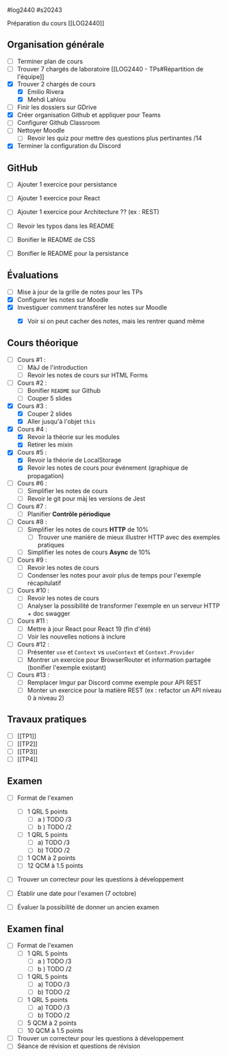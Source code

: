 #log2440 #s20243

Préparation du cours [[LOG2440]]

## Organisation générale

- [ ] Terminer plan de cours
- [ ] Trouver 7 chargés de laboratoire [[LOG2440 - TPs#Répartition de l'équipe]]
- [x] Trouver 2 chargés de cours
	- [x] Emilio Rivera
	- [x] Mehdi Lahlou
- [ ] Finir les dossiers sur GDrive
- [x] Créer organisation Github et appliquer pour Teams
- [ ] Configurer Github Classroom
- [ ] Nettoyer Moodle
	- [ ] Revoir les quiz pour mettre des questions plus pertinantes /14
- [x] Terminer la configuration du Discord

## GitHub

- [ ] Ajouter 1 exercice pour persistance
- [ ] Ajouter 1 exercice pour React
- [ ] Ajouter 1 exercice pour Architecture ?? (ex : REST)
- [ ] Revoir les typos dans les README
- [ ] Bonifier le README de CSS
- [ ] Bonifier le README pour la persistance


## Évaluations

- [ ] Mise à jour de la grille de notes pour les TPs
- [x] Configurer les notes sur Moodle
- [x] Investiguer comment transférer les notes sur Moodle
	- [x] Voir si on peut cacher des notes, mais les rentrer quand même


## Cours théorique

- [ ] Cours #1 : 
	- [ ] MàJ de l'introduction
	- [ ] Revoir les notes de cours sur HTML Forms
- [ ] Cours #2 :
	- [ ] Bonifier `README` sur Github
	- [ ] Couper 5 slides
- [x] Cours #3 :
	- [x] Couper 2 slides
	- [x] Aller jusqu'à l'objet `this` 
- [x] Cours #4 :
	- [x] Revoir la théorie sur les modules
	- [x] Retirer les mixin
- [x] Cours #5 :
	- [x] Revoir la théorie de LocalStorage
	- [x] Revoir les notes de cours pour événement (graphique de propagation)
- [ ] Cours #6 :
	- [ ] Simplifier les notes de cours
	- [ ] Revoir le git pour màj les versions de Jest
- [ ] Cours #7 :
	- [ ] Planifier **Contrôle périodique**
- [ ] Cours #8 :
	- [ ] Simplifier les notes de cours **HTTP** de 10%
		- [ ] Trouver une manière de mieux illustrer HTTP avec des exemples pratiques
	- [ ] Simplifier les notes de cours **Async** de 10%
- [ ] Cours #9 :
	- [ ] Revoir les notes de cours
	- [ ] Condenser les notes pour avoir plus de temps pour l'exemple récapitulatif
- [ ] Cours #10 :
	- [ ] Revoir les notes de cours
	- [ ] Analyser la possibilité de transformer l'exemple en un serveur HTTP + doc swagger
- [ ] Cours #11 :
	- [ ] Mettre à jour React pour React 19 (fin d'été)
	- [ ] Voir les nouvelles notions à inclure
- [ ] Cours #12 :
	- [ ] Présenter `use` et `Context` vs `useContext` et `Context.Provider`
	- [ ] Montrer un exercice pour BrowserRouter et information partagée (bonifier l'exemple existant)
- [ ] Cours #13 :
	- [ ] Remplacer Imgur par Discord comme exemple pour API REST
	- [ ] Monter un exercice pour la matière REST (ex : refactor un API niveau 0 à niveau 2)

## Travaux pratiques

- [ ] [[TP1]]
- [ ] [[TP2]]
- [ ] [[TP3]]
- [ ] [[TP4]]
## Examen

- [ ] Format de l'examen
	- [ ] 1 QRL 5 points
		- [ ] a ) TODO /3
		- [ ] b ) TODO /2
	- [ ] 1 QRL 5 points
		- [ ] a) TODO /3
		- [ ] b) TODO /2
	- [ ] 1 QCM à 2 points 
	- [ ] 12 QCM à 1.5 points
- [ ] Trouver un correcteur pour les questions à développement
- [ ] Établir une date pour l'examen (7 octobre)
- [ ] Évaluer la possibilité de donner un ancien examen


## Examen final

- [ ] Format de l'examen
	- [ ] 1 QRL 5 points
		- [ ] a ) TODO /3
		- [ ] b ) TODO /2
	- [ ] 1 QRL 5 points
		- [ ] a) TODO /3
		- [ ] b) TODO /2
	- [ ] 1 QRL 5 points
		- [ ] a) TODO /3
		- [ ] b) TODO /2
	- [ ] 5 QCM à 2 points 
	- [ ] 10 QCM à 1.5 points
- [ ] Trouver un correcteur pour les questions à développement
- [ ] Séance de révision et questions de révision
